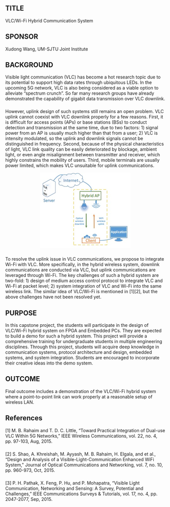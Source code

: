 ## TITLE
VLC/Wi-Fi Hybrid Communication System    
## SPONSOR 
Xudong Wang, UM-SJTU Joint Institute    
## BACKGROUND
Visible light communication (VLC) has become a hot research topic due to its potential to support high data rates through ubiquitous LEDs. In the upcoming 5G network, VLC is also being considered as a viable option to alleviate “spectrum crunch”. So far many research groups have already demonstrated the capability of gigabit data transmission over VLC downlink.    
###
However, uplink design of such systems still remains an open problem. VLC uplink cannot coexist with VLC downlink properly for a few reasons. First, it is difficult for access points (APs) or base stations (BSs) to conduct detection and transmission at the same time, due to two factors: 1) signal power from an AP is usually much higher than that from a user; 2) VLC is intensity modulated, so the uplink and downlink signals cannot be distinguished in frequency. Second, because of the physical characteristics of light, VLC link quality can be easily deteriorated by blockage, ambient light, or even angle misalignment between transmitter and receiver, which highly constrains the mobility of users. Third, mobile terminals are usually power limited, which makes VLC unsuitable for uplink communications.

<p align="center">
  <img src="https://raw.githubusercontent.com/yuantong0407/VLC/main/photo.jpg" />
</p>

###
To resolve the uplink issue in VLC communications, we propose to integrate Wi-Fi with VLC. More specifically, in the hybrid wireless system, downlink communications are conducted via VLC, but uplink communications are leveraged through Wi-Fi. The key challenges of such a hybrid system are two-fold: 1) design of medium access control protocol to integrate VLC and Wi-Fi at packet level; 2) system integration of VLC and Wi-Fi into the same wireless link. The similar idea of VLC/Wi-Fi is mentioned in [1][2], but the above challenges have not been resolved yet.
## PURPOSE
In this capstone project, the students will participate in the design of VLC/Wi-Fi hybrid system on FPGA and Embedded PCs. They are expected to build a demo for such a hybrid system. This project will provide a comprehensive training for undergraduate students in multiple engineering disciplines. Through this project, students will acquire deep knowledge in communication systems, protocol architecture and design, embedded systems, and system integration. Students are encouraged to incorporate their creative ideas into the demo system.
## OUTCOME
Final outcome includes a demonstration of the VLC/Wi-Fi hybrid system where a point-to-point link can work properly at a reasonable setup of wireless LAN.
## References
[1] M. B. Rahaim and T. D. C. Little, “Toward Practical Integration of Dual-use VLC Within 5G Networks,” IEEE Wireless Communications, vol. 22, no. 4, pp. 97-103, Aug, 2015.
### 
[2] S. Shao, A. Khreishah, M. Ayyash, M. B. Rahaim, H. Elgala, and et al., “Design and Analysis of a Visible-Light-Communication Enhanced WiFi System," Journal of Optical Communications and Networking, vol. 7, no. 10, pp. 960-973, Oct, 2015.
###
[3] P. H. Pathak, X. Feng, P. Hu, and P. Mohapatra, “Visible Light Communication, Networking and Sensing: A Survey, Potential and Challenges,” IEEE Communications Surveys & Tutorials, vol. 17, no. 4, pp. 2047-2077, Sep, 2015.
